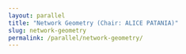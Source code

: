 ```yaml
---
layout: parallel
title: "Network Geometry (Chair: ALICE PATANIA)"
slug: network-geometry
permalink: /parallel/network-geometry/
---
```


